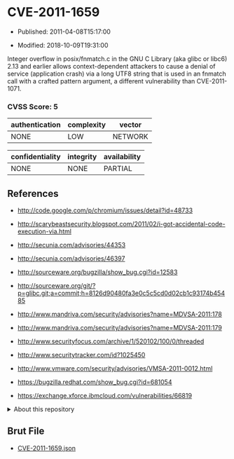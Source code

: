 # CVE-2011-1659

- Published: 2011-04-08T15:17:00

- Modified: 2018-10-09T19:31:00

Integer overflow in posix/fnmatch.c in the GNU C Library (aka glibc or libc6) 2.13 and earlier allows context-dependent attackers to cause a denial of service (application crash) via a long UTF8 string that is used in an fnmatch call with a crafted pattern argument, a different vulnerability than CVE-2011-1071.

### CVSS Score: **5**

| authentication | complexity | vector |
| --- | --- | --- |
| NONE | LOW | NETWORK |

| confidentiality | integrity | availability |
| --- | --- | --- |
| NONE | NONE | PARTIAL |

## References

* http://code.google.com/p/chromium/issues/detail?id=48733

* http://scarybeastsecurity.blogspot.com/2011/02/i-got-accidental-code-execution-via.html

* http://secunia.com/advisories/44353

* http://secunia.com/advisories/46397

* http://sourceware.org/bugzilla/show_bug.cgi?id=12583

* http://sourceware.org/git/?p=glibc.git;a=commit;h=8126d90480fa3e0c5c5cd0d02cb1c93174b45485

* http://www.mandriva.com/security/advisories?name=MDVSA-2011:178

* http://www.mandriva.com/security/advisories?name=MDVSA-2011:179

* http://www.securityfocus.com/archive/1/520102/100/0/threaded

* http://www.securitytracker.com/id?1025450

* http://www.vmware.com/security/advisories/VMSA-2011-0012.html

* https://bugzilla.redhat.com/show_bug.cgi?id=681054

* https://exchange.xforce.ibmcloud.com/vulnerabilities/66819

<details>
<summary>About this repository</summary> 

  This repository is part of the project [Live Hack CVE](https://github.com/Live-Hack-CVE). Main website can be found [www.live-hack.org](https://www.live-hack.org) 
  
  Made by [Sn0wAlice](https://github.com/Sn0wAlice) for the people that care about security and need to have a feed of the latest CVEs. Hope you enjoy it, don't forget to star the repo and follow me on [Twitter](https://twitter.com/Sn0wAlice) and [Github](https://github.com/Sn0wAlice). And that is my [personnal website](https://www.alice-snow.me/)

  - [Home Page](https://github.com/Live-Hack-CVE)
  - [Framework](https://github.com/Live-Hack-CVE/cve-framework)
  - [CVE database](https://github.com/Live-Hack-CVE/full_database)
  - [Changelog](https://github.com/Live-Hack-CVE/Changelog)
</details>

## Brut File

* [CVE-2011-1659.json](https://raw.githubusercontent.com/Live-Hack-CVE/full_database/main/cves/2011/CVE-2011-1659.json)

